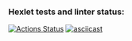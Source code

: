 ### Hexlet tests and linter status:
[![Actions Status](https://github.com/nastya-ermolaeva/java-project-71/actions/workflows/hexlet-check.yml/badge.svg)](https://github.com/nastya-ermolaeva/java-project-71/actions)
[![asciicast](https://asciinema.org/a/Gvl1zCEDOtSo1Uvzc0P1lbpDI.svg)](https://asciinema.org/a/Gvl1zCEDOtSo1Uvzc0P1lbpDI)
